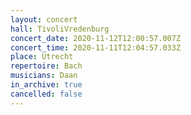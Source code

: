 ```yaml
---
layout: concert
hall: TivoliVredenburg
concert_date: 2020-11-12T12:00:57.007Z
concert_time: 2020-11-11T12:04:57.033Z
place: Utrecht
repertoire: Bach
musicians: Daan
in_archive: true
cancelled: false
---
```

